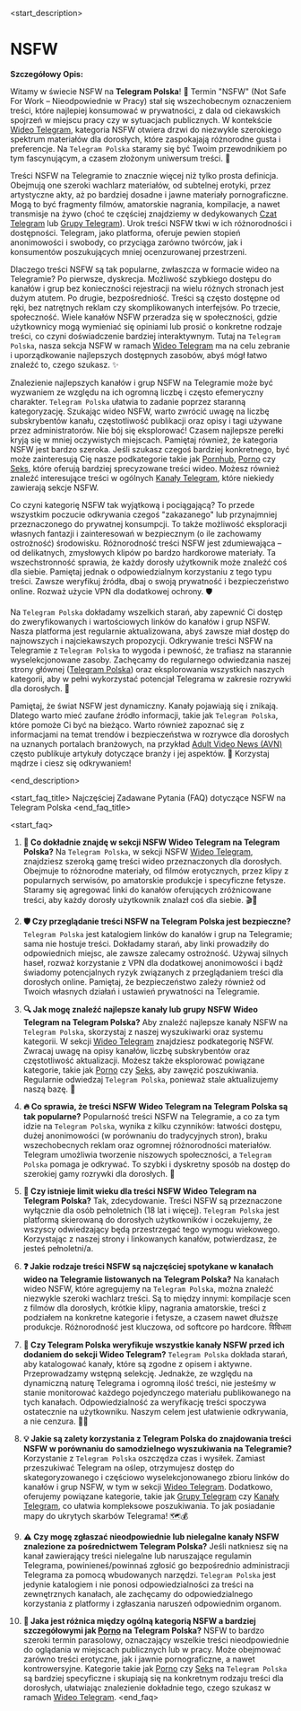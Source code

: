 <start_description>
# NSFW

**Szczegółowy Opis:**

Witamy w świecie NSFW na **Telegram Polska**! 🔞 Termin "NSFW" (Not Safe For Work – Nieodpowiednie w Pracy) stał się wszechobecnym oznaczeniem treści, które najlepiej konsumować w prywatności, z dala od ciekawskich spojrzeń w miejscu pracy czy w sytuacjach publicznych. W kontekście [Wideo Telegram](/wideo/), kategoria NSFW otwiera drzwi do niezwykle szerokiego spektrum materiałów dla dorosłych, które zaspokajają różnorodne gusta i preferencje. Na `Telegram Polska` staramy się być Twoim przewodnikiem po tym fascynującym, a czasem złożonym uniwersum treści. 🚀

Treści NSFW na Telegramie to znacznie więcej niż tylko prosta definicja. Obejmują one szeroki wachlarz materiałów, od subtelnej erotyki, przez artystyczne akty, aż po bardziej dosadne i jawne materiały pornograficzne. Mogą to być fragmenty filmów, amatorskie nagrania, kompilacje, a nawet transmisje na żywo (choć te częściej znajdziemy w dedykowanych [Czat Telegram](/czat/) lub [Grupy Telegram](/grupy/)). Urok treści NSFW tkwi w ich różnorodności i dostępności. Telegram, jako platforma, oferuje pewien stopień anonimowości i swobody, co przyciąga zarówno twórców, jak i konsumentów poszukujących mniej ocenzurowanej przestrzeni.

Dlaczego treści NSFW są tak popularne, zwłaszcza w formacie wideo na Telegramie? Po pierwsze, dyskrecja. Możliwość szybkiego dostępu do kanałów i grup bez konieczności rejestracji na wielu różnych stronach jest dużym atutem. Po drugie, bezpośredniość. Treści są często dostępne od ręki, bez natrętnych reklam czy skomplikowanych interfejsów. Po trzecie, społeczność. Wiele kanałów NSFW przeradza się w społeczności, gdzie użytkownicy mogą wymieniać się opiniami lub prosić o konkretne rodzaje treści, co czyni doświadczenie bardziej interaktywnym. Tutaj na `Telegram Polska`, nasza sekcja NSFW w ramach [Wideo Telegram](/wideo/) ma na celu zebranie i uporządkowanie najlepszych dostępnych zasobów, abyś mógł łatwo znaleźć to, czego szukasz. ✨

Znalezienie najlepszych kanałów i grup NSFW na Telegramie może być wyzwaniem ze względu na ich ogromną liczbę i często efemeryczny charakter. `Telegram Polska` ułatwia to zadanie poprzez staranną kategoryzację. Szukając wideo NSFW, warto zwrócić uwagę na liczbę subskrybentów kanału, częstotliwość publikacji oraz opisy i tagi używane przez administratorów. Nie bój się eksplorować! Czasem najlepsze perełki kryją się w mniej oczywistych miejscach. Pamiętaj również, że kategoria NSFW jest bardzo szeroka. Jeśli szukasz czegoś bardziej konkretnego, być może zainteresują Cię nasze podkategorie takie jak [Pornhub](/wideo/pornhub/), [Porno](/wideo/porno/) czy [Seks](/wideo/seks/), które oferują bardziej sprecyzowane treści wideo. Możesz również znaleźć interesujące treści w ogólnych [Kanały Telegram](/kanaly/), które niekiedy zawierają sekcje NSFW.

Co czyni kategorię NSFW tak wyjątkową i pociągającą? To przede wszystkim poczucie odkrywania czegoś "zakazanego" lub przynajmniej przeznaczonego do prywatnej konsumpcji. To także możliwość eksploracji własnych fantazji i zainteresowań w bezpiecznym (o ile zachowamy ostrożność) środowisku. Różnorodność treści NSFW jest zdumiewająca – od delikatnych, zmysłowych klipów po bardzo hardkorowe materiały. Ta wszechstronność sprawia, że każdy dorosły użytkownik może znaleźć coś dla siebie. Pamiętaj jednak o odpowiedzialnym korzystaniu z tego typu treści. Zawsze weryfikuj źródła, dbaj o swoją prywatność i bezpieczeństwo online. Rozważ użycie VPN dla dodatkowej ochrony. 🛡️

Na `Telegram Polska` dokładamy wszelkich starań, aby zapewnić Ci dostęp do zweryfikowanych i wartościowych linków do kanałów i grup NSFW. Nasza platforma jest regularnie aktualizowana, abyś zawsze miał dostęp do najnowszych i najciekawszych propozycji. Odkrywanie treści NSFW na Telegramie z `Telegram Polska` to wygoda i pewność, że trafiasz na starannie wyselekcjonowane zasoby. Zachęcamy do regularnego odwiedzania naszej strony głównej ([Telegram Polska](/)) oraz eksplorowania wszystkich naszych kategorii, aby w pełni wykorzystać potencjał Telegrama w zakresie rozrywki dla dorosłych. 🍑

Pamiętaj, że świat NSFW jest dynamiczny. Kanały pojawiają się i znikają. Dlatego warto mieć zaufane źródło informacji, takie jak `Telegram Polska`, które pomoże Ci być na bieżąco. Warto również zapoznać się z informacjami na temat trendów i bezpieczeństwa w rozrywce dla dorosłych na uznanych portalach branżowych, na przykład [Adult Video News (AVN)](https://avn.com/business) często publikuje artykuły dotyczące branży i jej aspektów. 📰 Korzystaj mądrze i ciesz się odkrywaniem!

<end_description>

<start_faq_title>
Najczęściej Zadawane Pytania (FAQ) dotyczące NSFW na Telegram Polska
<end_faq_title>

<start_faq>
1. **🤔 Co dokładnie znajdę w sekcji NSFW Wideo Telegram na Telegram Polska?**
Na `Telegram Polska`, w sekcji NSFW [Wideo Telegram](/wideo/), znajdziesz szeroką gamę treści wideo przeznaczonych dla dorosłych. Obejmuje to różnorodne materiały, od filmów erotycznych, przez klipy z popularnych serwisów, po amatorskie produkcje i specyficzne fetysze. Staramy się agregować linki do kanałów oferujących zróżnicowane treści, aby każdy dorosły użytkownik znalazł coś dla siebie. 🎬🔞

2. **🛡️ Czy przeglądanie treści NSFW na Telegram Polska jest bezpieczne?**
`Telegram Polska` jest katalogiem linków do kanałów i grup na Telegramie; sama nie hostuje treści. Dokładamy starań, aby linki prowadziły do odpowiednich miejsc, ale zawsze zalecamy ostrożność. Używaj silnych haseł, rozważ korzystanie z VPN dla dodatkowej anonimowości i bądź świadomy potencjalnych ryzyk związanych z przeglądaniem treści dla dorosłych online. Pamiętaj, że bezpieczeństwo zależy również od Twoich własnych działań i ustawień prywatności na Telegramie.

3. **🔍 Jak mogę znaleźć najlepsze kanały lub grupy NSFW Wideo Telegram na Telegram Polska?**
Aby znaleźć najlepsze kanały NSFW na `Telegram Polska`, skorzystaj z naszej wyszukiwarki oraz systemu kategorii. W sekcji [Wideo Telegram](/wideo/) znajdziesz podkategorię NSFW. Zwracaj uwagę na opisy kanałów, liczbę subskrybentów oraz częstotliwość aktualizacji. Możesz także eksplorować powiązane kategorie, takie jak [Porno](/wideo/porno/) czy [Seks](/wideo/seks/), aby zawęzić poszukiwania. Regularnie odwiedzaj `Telegram Polska`, ponieważ stale aktualizujemy naszą bazę. 🚀

4. **🔥 Co sprawia, że treści NSFW Wideo Telegram na Telegram Polska są tak popularne?**
Popularność treści NSFW na Telegramie, a co za tym idzie na `Telegram Polska`, wynika z kilku czynników: łatwości dostępu, dużej anonimowości (w porównaniu do tradycyjnych stron), braku wszechobecnych reklam oraz ogromnej różnorodności materiałów. Telegram umożliwia tworzenie niszowych społeczności, a `Telegram Polska` pomaga je odkrywać. To szybki i dyskretny sposób na dostęp do szerokiej gamy rozrywki dla dorosłych. 🌟

5. **🔞 Czy istnieje limit wieku dla treści NSFW Wideo Telegram na Telegram Polska?**
Tak, zdecydowanie. Treści NSFW są przeznaczone wyłącznie dla osób pełnoletnich (18 lat i więcej). `Telegram Polska` jest platformą skierowaną do dorosłych użytkowników i oczekujemy, że wszyscy odwiedzający będą przestrzegać tego wymogu wiekowego. Korzystając z naszej strony i linkowanych kanałów, potwierdzasz, że jesteś pełnoletni/a.

6. **❓ Jakie rodzaje treści NSFW są najczęściej spotykane w kanałach wideo na Telegramie listowanych na Telegram Polska?**
Na kanałach wideo NSFW, które agregujemy na `Telegram Polska`, można znaleźć niezwykle szeroki wachlarz treści. Są to między innymi: kompilacje scen z filmów dla dorosłych, krótkie klipy, nagrania amatorskie, treści z podziałem na konkretne kategorie i fetysze, a czasem nawet dłuższe produkcje. Różnorodność jest kluczowa, od softcore po hardcore.  विविधता

7. **🧐 Czy Telegram Polska weryfikuje wszystkie kanały NSFW przed ich dodaniem do sekcji Wideo Telegram?**
`Telegram Polska` dokłada starań, aby katalogować kanały, które są zgodne z opisem i aktywne. Przeprowadzamy wstępną selekcję. Jednakże, ze względu na dynamiczną naturę Telegrama i ogromną ilość treści, nie jesteśmy w stanie monitorować każdego pojedynczego materiału publikowanego na tych kanałach. Odpowiedzialność za weryfikację treści spoczywa ostatecznie na użytkowniku. Naszym celem jest ułatwienie odkrywania, a nie cenzura. 🕵️‍♀️

8. **💡 Jakie są zalety korzystania z Telegram Polska do znajdowania treści NSFW w porównaniu do samodzielnego wyszukiwania na Telegramie?**
Korzystanie z `Telegram Polska` oszczędza czas i wysiłek. Zamiast przeszukiwać Telegram na oślep, otrzymujesz dostęp do skategoryzowanego i częściowo wyselekcjonowanego zbioru linków do kanałów i grup NSFW, w tym w sekcji [Wideo Telegram](/wideo/). Dodatkowo, oferujemy powiązane kategorie, takie jak [Grupy Telegram](/grupy/) czy [Kanały Telegram](/kanaly/), co ułatwia kompleksowe poszukiwania. To jak posiadanie mapy do ukrytych skarbów Telegrama! 🗺️💰

9. **⚠️ Czy mogę zgłaszać nieodpowiednie lub nielegalne kanały NSFW znalezione za pośrednictwem Telegram Polska?**
Jeśli natkniesz się na kanał zawierający treści nielegalne lub naruszające regulamin Telegrama, powinieneś/powinnaś zgłosić go bezpośrednio administracji Telegrama za pomocą wbudowanych narzędzi. `Telegram Polska` jest jedynie katalogiem i nie ponosi odpowiedzialności za treści na zewnętrznych kanałach, ale zachęcamy do odpowiedzialnego korzystania z platformy i zgłaszania naruszeń odpowiednim organom.

10. **🔄 Jaka jest różnica między ogólną kategorią NSFW a bardziej szczegółowymi jak [Porno](/wideo/porno/) na Telegram Polska?**
NSFW to bardzo szeroki termin parasolowy, oznaczający wszelkie treści nieodpowiednie do oglądania w miejscach publicznych lub w pracy. Może obejmować zarówno treści erotyczne, jak i jawnie pornograficzne, a nawet kontrowersyjne. Kategorie takie jak [Porno](/wideo/porno/) czy [Seks](/wideo/seks/) na `Telegram Polska` są bardziej specyficzne i skupiają się na konkretnym rodzaju treści dla dorosłych, ułatwiając znalezienie dokładnie tego, czego szukasz w ramach [Wideo Telegram](/wideo/).
<end_faq>